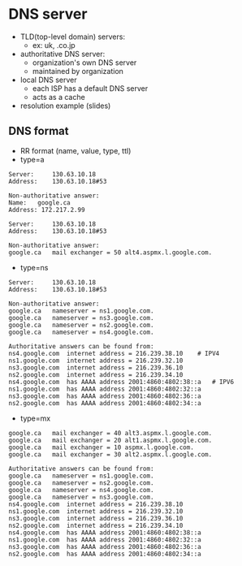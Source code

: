 # DNS server

-	TLD(top-level domain) servers:
	-	ex: uk, .co.jp
-	authoritative DNS server:
	-	organization's own DNS server
	-	maintained by organization
-	local DNS server
	-	each ISP has a default DNS server
	-	acts as a cache
-	resolution example (slides)

## DNS format

-	RR format (name, value, type, ttl)
-	type=a
```
Server:		130.63.10.18
Address:	130.63.10.18#53

Non-authoritative answer:
Name:	google.ca
Address: 172.217.2.99

Server:		130.63.10.18
Address:	130.63.10.18#53

Non-authoritative answer:
google.ca	mail exchanger = 50 alt4.aspmx.l.google.com.
```
-	type=ns
```
Server:		130.63.10.18
Address:	130.63.10.18#53

Non-authoritative answer:
google.ca	nameserver = ns1.google.com.
google.ca	nameserver = ns3.google.com.
google.ca	nameserver = ns2.google.com.
google.ca	nameserver = ns4.google.com.

Authoritative answers can be found from:
ns4.google.com	internet address = 216.239.38.10	# IPV4
ns1.google.com	internet address = 216.239.32.10
ns3.google.com	internet address = 216.239.36.10
ns2.google.com	internet address = 216.239.34.10
ns4.google.com	has AAAA address 2001:4860:4802:38::a	# IPV6
ns1.google.com	has AAAA address 2001:4860:4802:32::a
ns3.google.com	has AAAA address 2001:4860:4802:36::a
ns2.google.com	has AAAA address 2001:4860:4802:34::a
```
-	type=mx
```
google.ca	mail exchanger = 40 alt3.aspmx.l.google.com.
google.ca	mail exchanger = 20 alt1.aspmx.l.google.com.
google.ca	mail exchanger = 10 aspmx.l.google.com.
google.ca	mail exchanger = 30 alt2.aspmx.l.google.com.

Authoritative answers can be found from:
google.ca	nameserver = ns1.google.com.
google.ca	nameserver = ns2.google.com.
google.ca	nameserver = ns4.google.com.
google.ca	nameserver = ns3.google.com.
ns4.google.com	internet address = 216.239.38.10
ns1.google.com	internet address = 216.239.32.10
ns3.google.com	internet address = 216.239.36.10
ns2.google.com	internet address = 216.239.34.10
ns4.google.com	has AAAA address 2001:4860:4802:38::a
ns1.google.com	has AAAA address 2001:4860:4802:32::a
ns3.google.com	has AAAA address 2001:4860:4802:36::a
ns2.google.com	has AAAA address 2001:4860:4802:34::a
```



